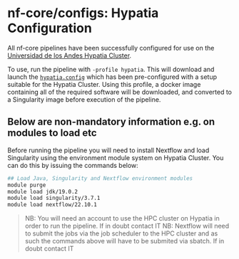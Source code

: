 # nf-core/configs: Hypatia Configuration

All nf-core pipelines have been successfully configured for use on the [Universidad de los Andes Hypatia Cluster](LINK).

To use, run the pipeline with `-profile hypatia`. This will download and launch the [`hypatia.config`](../conf/hypatia.config) which has been pre-configured with a setup suitable for the Hypatia Cluster. Using this profile, a docker image containing all of the required software will be downloaded, and converted to a Singularity image before execution of the pipeline.

## Below are non-mandatory information e.g. on modules to load etc

Before running the pipeline you will need to install Nextflow and load Singularity using the environment module system on Hypatia Cluster. You can do this by issuing the commands below:

```bash
## Load Java, Singularity and Nextflow environment modules
module purge
module load jdk/19.0.2 
module load singularity/3.7.1 
module load nextflow/22.10.1
```

> NB: You will need an account to use the HPC cluster on Hypatia in order to run the pipeline. If in doubt contact IT
> NB: Nextflow will need to submit the jobs via the job scheduler to the HPC cluster and as such the commands above will have to be submited via sbatch. If in doubt contact IT
